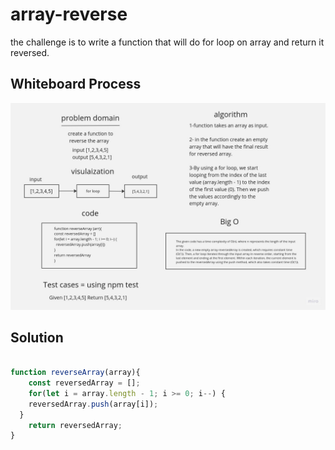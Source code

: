 # array-reverse

the challenge is to write a function that will do for loop on array and return it reversed.

## Whiteboard Process

![whiteboard challenge1](./Untitled%20(2).jpg)

## Solution

``` JavaScript

function reverseArray(array){
    const reversedArray = [];
    for(let i = array.length - 1; i >= 0; i--) {
    reversedArray.push(array[i]);
  }
    return reversedArray;
}

```